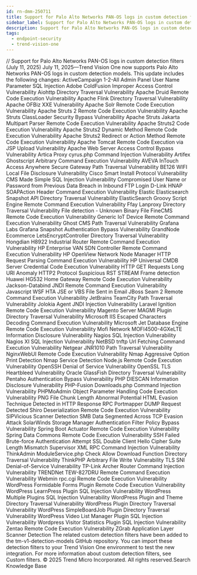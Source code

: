```yaml
---
id: rn-dmm-250711
title: Support for Palo Alto Networks PAN-OS logs in custom detection filters (July 11, 2025)
sidebar_label: Support for Palo Alto Networks PAN-OS logs in custom detection filters (July 11, 2025)
description: Support for Palo Alto Networks PAN-OS logs in custom detection filters (July 11, 2025)
tags:
  - endpoint-security
  - trend-vision-one
---
```


/*<![CDATA[*/ $('#title').html($('meta[name=map-description]').attr('content')); /*]]>*/ Support for Palo Alto Networks PAN-OS logs in custom detection filters (July 11, 2025) July 11, 2025—Trend Vision One now supports Palo Alto Networks PAN-OS logs in custom detection models. This update includes the following changes: ActiveCampaign 1-2-All Admin Panel User Name Parameter SQL Injection Adobe ColdFusion Improper Access Control Vulnerability Aiohttp Directory Traversal Vulnerability Apache Druid Remote Code Execution Vulnerability Apache Flink Directory Traversal Vulnerability Apache OFBiz XXE Vulnerability Apache Solr Remote Code Execution Vulnerability Apache Struts 2 Remote Code Execution Vulnerability Apache Struts ClassLoader Security Bypass Vulnerability Apache Struts Jakarta Multipart Parser Remote Code Execution Vulnerability Apache Struts2 Code Execution Vulnerability Apache Struts2 Dynamic Method Remote Code Execution Vulnerability Apache Struts2 Redirect or Action Method Remote Code Execution Vulnerability Apache Tomcat Remote Code Execution via JSP Upload Vulnerability Apache Web Server Access Control Bypass Vulnerability Artica Proxy cyrus.php Command Injection Vulnerability Artifex Ghostscript Arbitrary Command Execution Vulnerability AVEVA InTouch Access Anywhere Secure Gateway Path Traversal Vulnerability BE126 WIFI Local File Disclosure Vulnerability Cisco Smart Install Protocol Vulnerability CMS Made Simple SQL Injection Vulnerability Compromised User Name or Password from Previous Data Breach in Inbound FTP Login D-Link HNAP SOAPAction Header Command Execution Vulnerability Elastic Elasticsearch Snapshot API Directory Traversal Vulnerability ElasticSearch Groovy Script Engine Remote Command Execution Vulnerability Ffay Lanproxy Directory Traversal Vulnerability File detection - Unknown Binary File FineCMS Remote Code Execution Vulnerability Generic IoT Device Remote Command Execution Vulnerability Ghost CMS Path Traversal Vulnerability Grafana Labs Grafana Snapshot Authentication Bypass Vulnerability GrandNode Ecommerce LetsEncryptController Directory Traversal Vulnerability Hongdian H8922 Industrial Router Remote Command Execution Vulnerability HP Enterprise VAN SDN Controller Remote Command Execution Vulnerability HP OpenView Network Node Manager HTTP Request Parsing Command Execution Vulnerability HP Universal CMDB Server Credential Code Execution Vulnerability HTTP GET Requests Long URI Anomaly HTTP2 Protocol Suspicious RST STREAM Frame detection Huawei HG532 Home Gateway Remote Code Execution Vulnerability Jackson-Databind JNDI Remote Command Execution Vulnerability Javascript WSF HTA JSE or VBS File Sent in Email JBoss Seam 2 Remote Command Execution Vulnerability JetBrains TeamCity Path Traversal Vulnerability Jolokia Agent JNDI Injection Vulnerability Laravel Ignition Remote Code Execution Vulnerability Magento Server MAGMI Plugin Directory Traversal Vulnerability Microsoft IIS Escaped Characters Decoding Command Execution Vulnerability Microsoft Jet Database Engine Remote Code Execution Vulnerability Mofi Network MOFI4500-4GXeLTE Information Disclosure Vulnerability Nagios SQL Injection Vulnerability Nagios XI SQL Injection Vulnerability NetBSD tnftp Url Fetching Command Execution Vulnerability Netgear JNR1010 Path Traversal Vulnerability NginxWebUI Remote Code Execution Vulnerability Nmap Aggressive Option Print Detection Nmap Service Detection Node.js Remote Code Execution Vulnerability OpenSSH Denial of Service Vulnerability OpenSSL TLS Heartbleed Vulnerability Oracle GlassFish Directory Traversal Vulnerability Pentaho Authentication Bypass Vulnerability PHP DIESCAN Information Disclosure Vulnerability PHP-Fusion Downloads.php Command Injection Vulnerability PHPMoAdmin Object Parameter Handling Code Execution Vulnerability PNG File Chunk Length Abnormal Potential HTML Evasion Technique Detected in HTTP Response RPC Portmapper DUMP Request Detected Shiro Deserialization Remote Code Execution Vulnerability SIPVicious Scanner Detection SMB Data Segmented Across TCP Evasion Attack SolarWinds Storage Manager Authentication Filter Policy Bypass Vulnerability Spring Boot Actuator Remote Code Execution Vulnerability Spring Data Commons Remote Code Execution Vulnerability SSH Failed Brute-force Authentication Attempt SSL Double Client Hello Cipher Suite Length Mismatch Supervisor XML RPC Command Injection Vulnerability ThinkAdmin ModuleService.php Check Allow Download Function Directory Traversal Vulnerability ThinkPHP Arbitrary File Write Vulnerability TLS SNI Denial-of-Service Vulnerability TP-Link Archer Router Command Injection Vulnerability TRENDNet TEW-827DRU Remote Command Execution Vulnerability Webmin rpc.cgi Remote Code Execution Vulnerability WordPress Formidable Forms Plugin Remote Code Execution Vulnerability WordPress LearnPress Plugin SQL Injection Vulnerability WordPress Multiple Plugins SQL Injection Vulnerability WordPress Plugin and Theme Directory Traversal Vulnerability WordPress Plugin Directory Traversal Vulnerability WordPress SimpleBoardJob Plugin Directory Traversal Vulnerability WordPress Video List Manager Plugin SQL Injection Vulnerability Wordpress Visitor Statistics Plugin SQL Injection Vulnerability Zentao Remote Code Execution Vulnerability ZGrab Application Layer Scanner Detection The related custom detection filters have been added to the tm-v1-detection-models GitHub repository. You can import these detection filters to your Trend Vision One environment to test the new integration. For more information about custom detection filters, see Custom filters. © 2025 Trend Micro Incorporated. All rights reserved.Search Knowledge Base